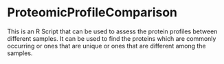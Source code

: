 # ProteomicProfileComparison

This is an R Script that can be used to assess the protein profiles between different samples. It can be used to find the proteins which are commonly occurring or ones that are unique or ones that are different among the samples.
